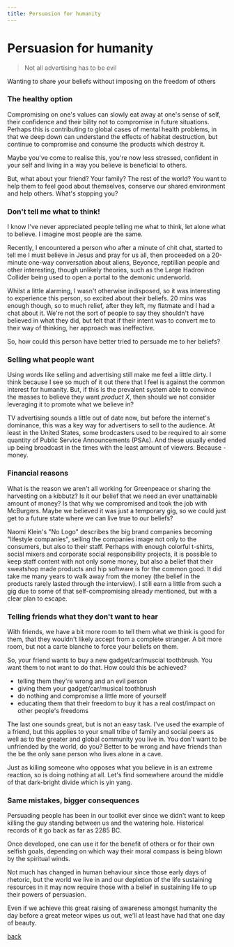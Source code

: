```yaml
---
title: Persuasion for humanity
---
```


# Persuasion for humanity

> Not all advertising has to be evil 

Wanting to share your beliefs without imposing on the freedom of others

### The healthy option

Compromising on one's values can slowly eat away at one's sense of self, their confidence and their bility not to compromise in future situations. Perhaps this is contributing to global cases of mental health problems, in that we deep down can understand the effects of habitat destruction, but continue to compromise and consume the products which destroy it.

Maybe you've come to realise this, you're now less stressed, confident in your self and living in a way you believe is beneficial to others. 

But, what about your friend? Your family? The rest of the world? You want to help them to feel good about themselves, conserve our shared environment and help others. What's stopping you?

### Don't tell me what to think!

I know I've never appreciated people telling me what to think, let alone what to believe. I imagine most people are the same.

Recently, I encountered a person who after a minute of chit chat, started to tell me I must believe in Jesus and pray for us all, then proceeded on a 20-minute one-way conversation about aliens, Beyonce, reptillian people and other interesting, though unlikely theories, such as the Large Hadron Collider being used to open a portal to the demonic underworld. 

Whilst a little alarming, I wasn't otherwise indisposed, so it was interesting to experience this person, so excited about their beliefs. 20 mins was enough though, so to much relief, after they left, my flatmate and I had a chat about it. We're not the sort of people to say they shouldn't have believed in what they did, but felt that if their intent was to convert me to their way of thinking, her approach was ineffective.

So, how could this person have better tried to persuade me to her beliefs?

### Selling what people want

Using words like selling and advertising still make me feel a little dirty. I think because I see so much of it out there that I feel is against the common interest for humanity. But, if this is the prevalent system able to convince the masses to believe they want *product X*, then should we not consider leveraging it to promote what we believe in?

TV advertising sounds a little out of date now, but before the internet's dominance, this was a key way for advertisers to sell to the audience. At least in the United States, some brodcasters used to be required to air some quantity of Public Service Announcements (PSAs). And these usually ended up being broadcast in the times with the least amount of viewers. Because - money.

### Financial reasons

What is the reason we aren't all working for Greenpeace or sharing the harvesting on a kibbutz? Is it our belief that we need an ever unattainable amount of money? Is that why we compromised and took the job with McBurgers. Maybe we believed it was just a temporary gig, so we could just get to a future state where we can live true to our beliefs? 

Naomi Klein's "No Logo" describes the big brand companies becoming "lifestyle companies", selling the companies image not only to the consumers, but also to their staff. Perhaps with enough colorful t-shirts, social mixers and corporate social responsibility projects, it is possible to keep staff content with not only some money, but also a belief that their sweatshop made products and hip software is for the common good. It did take me many years to walk away from the money (the belief in the products rarely lasted through the interview). I still earn a little from such a gig due to some of that self-compromising already mentioned, but with a clear plan to escape.

### Telling friends what they don't want to hear

With friends, we have a bit more room to tell them what we think is good for them, that they wouldn't likely accept from a complete stranger. A bit more room, but not a carte blanche to force your beliefs on them.

So, your friend wants to buy a new gadget/car/muscial toothbrush. You want them to not want to do that. How could this be achieved?

 - telling them they're wrong and an evil person
 - giving them your gadget/car/musical toothbrush
 - do nothing and compromise a little more of yourself
 - educating them that their freedom to buy it has a real cost/impact on other people's freedoms

The last one sounds great, but is not an easy task. I've used the example of a friend, but this applies to your small tribe of family and social peers as well as to the greater and global community you live in. You don't want to be unfriended by the world, do you? Better to be wrong and have friends than the be the only sane person who lives alone in a cave.

Just as killing someone who opposes what you believe in is an extreme reaction, so is doing nothing at all. Let's find somewhere around the middle of that dark-bright divide which is yin yang. 

### Same mistakes, bigger consequences

Persuading people has been in our toolkit ever since we didn't want to keep killing the guy standing between us and the watering hole. Historical records of it go back as far as 2285 BC. 

Once developed, one can use it for the benefit of others or for their own selfish goals, depending on which way their moral compass is being blown by the spiritual winds.

Not much has changed in human behaviour since those early days of rhetoric, but the world we live in and our depletion of the life sustaining resources in it may now require those with a belief in sustaining life to up their powers of persuasion.

Even if we achieve this great raising of awareness amongst humanity the day before a great meteor wipes us out, we'll at least have had that one day of beauty.


[back](/)
